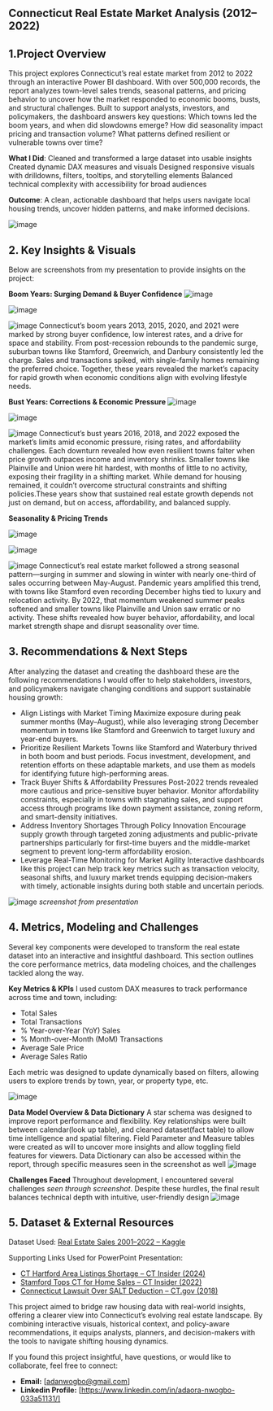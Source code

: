## Connecticut Real Estate Market Analysis (2012–2022)

## 1.Project Overview
This project explores Connecticut’s real estate market from 2012 to 2022 through an interactive Power BI dashboard. With over 500,000 records, the report analyzes town-level sales trends, seasonal patterns, and pricing behavior to uncover how the market responded to economic booms, busts, and structural challenges.
Built to support analysts, investors, and policymakers, the dashboard answers key questions:
Which towns led the boom years, and when did slowdowns emerge?
How did seasonality impact pricing and transaction volume?
What patterns defined resilient or vulnerable towns over time?

**What I Did**:
Cleaned and transformed a large dataset into usable insights
Created dynamic DAX measures and visuals
Designed responsive visuals with drilldowns, filters, tooltips, and storytelling elements
Balanced technical complexity with accessibility for broad audiences

**Outcome**:
A clean, actionable dashboard that helps users navigate local housing trends, uncover hidden patterns, and make informed decisions.

![image](https://github.com/user-attachments/assets/33bdbc95-ff62-4e4a-80e1-0f22413f5a24)


## 2. Key Insights & Visuals
Below are screenshots from my presentation to provide insights on the project:


**Boom Years: Surging Demand & Buyer Confidence**
![image](https://github.com/user-attachments/assets/ea3b8527-b4c3-4c8a-af55-000edc376ded)

![image](https://github.com/user-attachments/assets/7b19d7cd-577a-48e7-a191-b726b7da1b82)

![image](https://github.com/user-attachments/assets/891f79da-50df-4c27-bfec-dc0276e36ae1)
Connecticut’s boom years 2013, 2015, 2020, and 2021 were marked by strong buyer confidence, low interest rates, and a drive for space and stability. From post-recession rebounds to the pandemic surge, suburban towns like Stamford, Greenwich, and Danbury consistently led the charge. Sales and transactions spiked, with single-family homes remaining the preferred choice. Together, these years revealed the market’s capacity for rapid growth when economic conditions align with evolving lifestyle needs.



**Bust Years: Corrections & Economic Pressure**
![image](https://github.com/user-attachments/assets/94e4ea4d-bc46-4434-b70f-fabef99f78c4)

![image](https://github.com/user-attachments/assets/549b09ea-975b-4925-bc8a-49a28af665f8)

![image](https://github.com/user-attachments/assets/5e32353f-483a-4b77-9296-d404546399b3)
Connecticut’s bust years 2016, 2018, and 2022 exposed the market’s limits amid economic pressure, rising rates, and affordability challenges. Each downturn revealed how even resilient towns falter when price growth outpaces income and inventory shrinks. Smaller towns like Plainville and Union were hit hardest, with months of little to no activity, exposing their fragility in a shifting market. While demand for housing remained, it couldn’t overcome structural constraints and shifting policies.These years show that sustained real estate growth depends not just on demand, but on access, affordability, and balanced supply.


**Seasonality & Pricing Trends**

![image](https://github.com/user-attachments/assets/b68433af-257f-473e-a562-d096bbe23128)

![image](https://github.com/user-attachments/assets/ae8f2639-fb39-4033-af23-0244eb1bd72e)

![image](https://github.com/user-attachments/assets/448d3d82-cbfc-473f-b2db-f0dc13ecb4a1)
Connecticut’s real estate market followed a strong seasonal pattern—surging in summer and slowing in winter with nearly one-third of sales occurring between May-August. Pandemic years amplified this trend, with towns like Stamford even recording December highs tied to luxury and relocation activity. By 2022, that momentum weakened summer peaks softened and smaller towns like Plainville and Union saw erratic or no activity. These shifts revealed how buyer behavior, affordability, and local market strength shape and disrupt seasonality over time.

## 3. Recommendations & Next Steps
After analyzing the dataset and creating the dashboard these are the following recommendations I would offer to help stakeholders, investors, and policymakers navigate changing conditions and support sustainable housing growth:
- Align Listings with Market Timing
Maximize exposure during peak summer months (May–August), while also leveraging strong December momentum in towns like Stamford and Greenwich to target luxury and year-end buyers.
- Prioritize Resilient Markets
Towns like Stamford and Waterbury thrived in both boom and bust periods. Focus investment, development, and retention efforts on these adaptable markets, and use them as models for identifying future high-performing areas.
- Track Buyer Shifts & Affordability Pressures
Post-2022 trends revealed more cautious and price-sensitive buyer behavior. Monitor affordability constraints, especially in towns with stagnating sales, and support access through programs like down payment assistance, zoning reform, and smart-density initiatives.
- Address Inventory Shortages Through Policy Innovation
Encourage supply growth through targeted zoning adjustments and public-private partnerships particularly for first-time buyers and the middle-market segment to prevent long-term affordability erosion.
- Leverage Real-Time Monitoring for Market Agility
Interactive dashboards like this project can help track key metrics such as transaction velocity, seasonal shifts, and luxury market trends equipping decision-makers with timely, actionable insights during both stable and uncertain periods.

![image](https://github.com/user-attachments/assets/3db1ac70-ed54-4402-87bb-78216708b1ab)
*screenshot from presentation*

## 4. Metrics, Modeling and Challenges
Several key components were developed to transform the real estate dataset into an interactive and insightful dashboard. This section outlines the core performance metrics, data modeling choices, and the challenges tackled along the way.

**Key Metrics & KPIs**
I used custom DAX measures to track performance across time and town, including:
- Total Sales
- Total Transactions
- % Year-over-Year (YoY) Sales
- % Month-over-Month (MoM) Transactions
- Average Sale Price
- Average Sales Ratio

Each metric was designed to update dynamically based on filters, allowing users to explore trends by town, year, or property type, etc.

![image](https://github.com/user-attachments/assets/2da51a49-72f0-4bb6-bba3-ebc3bcee7187)

**Data Model Overview &  Data Dictionary**
A star schema was designed to improve report performance and flexibility. Key relationships were built between calendar(look up table), and cleaned dataset(fact table) to allow time intelligence and spatial filtering. Field Parameter and Measure tables were created as will to uncover more insights and allow toggling field features for viewers. Data Dictionary can also be accessed within the report, through specific measures seen in the screenshot as well 
![image](https://github.com/user-attachments/assets/a9a77447-472d-4097-9aeb-b5c006ecd4f1)

**Challenges Faced**
Throughout development, I encountered several challenges *seen through screenshot*. Despite these hurdles, the final result balances technical depth with intuitive, user-friendly design
![image](https://github.com/user-attachments/assets/94759a0d-7ad1-4410-ab2a-b6da44effd06)

## 5. Dataset & External Resources
Dataset Used: [Real Estate Sales 2001–2022 – Kaggle](https://www.kaggle.com/datasets/omniamahmoudsaeed/real-estate-sales-2001-2022) 

Supporting Links Used for PowerPoint Presentation:
- [CT Hartford Area Listings Shortage – CT Insider (2024)](https://www.ctinsider.com/business/article/ct-hartford-area-home-listings-shortage-20362611.php)
- [Stamford Tops CT for Home Sales – CT Insider (2022)](https://www.ctinsider.com/business/article/Stamford-tops-CT-for-home-sales-after-3-seasons-17493338.php)  
- [Connecticut Lawsuit Over SALT Deduction – CT.gov (2018)](https://portal.ct.gov/DRS/News---Press-Releases/2018/CT-Joins-Lawsuit-to-Protect-Taxpayers-on-SALT-Deduction-Cut)


This project aimed to bridge raw housing data with real-world insights, offering a clearer view into Connecticut’s evolving real estate landscape. By combining interactive visuals, historical context, and policy-aware recommendations, it equips analysts, planners, and decision-makers with the tools to navigate shifting housing dynamics.

If you found this project insightful, have questions, or would like to collaborate, feel free to connect:
- **Email:** [adanwogbo@gmail.com]  
- **Linkedin Profile:** [https://www.linkedin.com/in/adaora-nwogbo-033a51131/]













